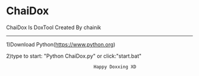 # ChaiDox
ChaiDox Is DoxTool Created By chainik
_____________________________________________________

1)Download Python(https://www.python.org)

2)type to start: "Python ChaiDox.py"       or      click:"start.bat"
                                 
                                     Happy Doxxing XD
                                     
